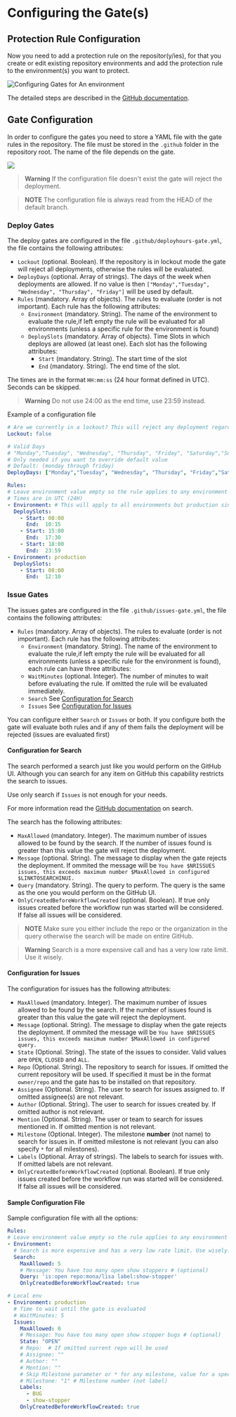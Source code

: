 # Configuring the Gate(s)

## Protection Rule Configuration

Now you need to add a protection rule on the repositor(y/ies), for that you create or edit existing repository environments and add the protection rule to the environment(s) you want to protect.

![Configuring Gates for An environment](configuring-gates-env.png)

The detailed steps are described in the [GitHub documentation](https://docs.github.com/en/actions/deployment/protecting-deployments/configuring-custom-deployment-protection-rules).

## Gate Configuration

In order to configure the gates you need to store a YAML file with the gate rules in the repository. The file must be stored in the `.github` folder in the repository root. The name of the file depends on the gate.

![](gates-config-files.png)

> **Warning** If the configuration file doesn't exist the gate will reject the deployment.

> **NOTE** The configuration file is always read from the HEAD of the default branch.

### Deploy Gates

The deploy gates are configured in the file `.github/deployhours-gate.yml`, the file contains the following attributes:

- `Lockout` (optional. Boolean). If the repository is in lockout mode the gate will reject all deployments, otherwise the rules will be evaluated.
- `DeployDays` (optional. Array of strings). The days of the week when deployments are allowed. If no value is then `["Monday","Tuesday", "Wednesday", "Thursday", "Friday"]` will be used by default.
- `Rules` (mandatory. Array of objects). The rules to evaluate (order is not important). Each rule has the following attributes:
  -  `Environment` (mandatory. String). The name of the environment to evaluate the rule,if left empty the rule will be evaluated for all environments (unless a specific rule for the environment is found)
  -  `DeploySlots` (mandatory. Array of objects). Time Slots in which deploys are allowed (at least one). Each slot has the following attributes:
     - `Start` (mandatory. String). The start time of the slot
     - `End` (mandatory. String). The end time of the slot.

The times are in the format `HH:mm:ss` (24 hour format defined in UTC). Seconds can be skipped.

> **Warning** Do not use 24:00 as the end time, use 23:59 instead.

Example of a configuration file 
```yaml
# Are we currently in a lockout? This will reject any deployment regardless of all other conditions
Lockout: false

# Valid Days
# "Monday","Tuesday", "Wednesday", "Thursday", "Friday", "Saturday","Sunday"
# Only needed if you want to override default value
# Default: (monday through friday)
DeployDays: ["Monday","Tuesday", "Wednesday", "Thursday", "Friday","Saturday", "Sunday"]

Rules:
# Leave environment value empty so the rule applies to any environment (if no match for a specific environment is found)
# Times are in UTC (24H)
- Environment: # This will apply to all environments but production since it has a specific rule
  DeploySlots:
    - Start: 08:00
      End:  10:15
    - Start: 15:00
      End:  17:30
    - Start: 18:00
      End:  23:59
- Environment: production
  DeploySlots:
    - Start: 08:00
      End:  12:10
```

### Issue Gates

The issues gates are configured in the file `.github/issues-gate.yml`, the file contains the following attributes:

- `Rules` (mandatory. Array of objects). The rules to evaluate (order is not important). Each rule has the following attributes:
  -  `Environment` (mandatory. String). The name of the environment to evaluate the rule,if left empty the rule will be evaluated for all environments (unless a specific rule for the environment is found), each rule can have three attributes:
  -  `WaitMinutes` (optional. Integer). The number of minutes to wait before evaluating the rule. If omitted the rule will be evaluated immediately.
  -  `Search` See [Configuration for Search](#configuration-for-search)
  -  `Issues` See [Configuration for Issues](#configuration-for-issues)

You can configure either `Search` or `Issues` or both. If you configure both the gate will evaluate both rules and if any of them fails the deployment will be rejected (issues are evaluated first)

#### Configuration for Search

The search performed a search just like you would perform on the GitHub UI. Although you can search for any item on GitHub this capability restricts the search to issues.

Use only search if `Issues` is not enough for your needs.

For more information read the [GitHub documentation](https://docs.github.com/en/search-github/getting-started-with-searching-on-github/about-searching-on-github) on search.

The search has the following attributes:

- `MaxAllowed` (mandatory. Integer). The maximum number of issues allowed to be found by the search. If the number of issues found is greater than this value the gate will reject the deployment.
- `Message` (optional. String). The message to display when the gate rejects the deployment. If ommited the message will be `You have $NRISSUES issues, this exceeds maximum number $MaxAllowed in configured $LINKTOSEARCHINUI.`
- `Query` (mandatory. String). The query to perform. The query is the same as the one you would perform on the GitHub UI.	
- `OnlyCreatedBeforeWorkflowCreated` (optional. Boolean). If true only issues created before the workflow run was started will be considered. If false all issues will be considered.

> **NOTE** Make sure you either include the repo or the organization in the query otherwise the search will be made on entire GitHub.

> **Warning** Search is a more expensive call and has a very low rate limit. Use it wisely.

#### Configuration for Issues

The configuration for issues has the following attributes:

- `MaxAllowed` (mandatory. Integer). The maximum number of issues allowed to be found by the search. If the number of issues found is greater than this value the gate will reject the deployment.
- `Message` (optional. String). The message to display when the gate rejects the deployment. If ommited the message will be `You have $NRISSUES issues, this exceeds maximum number $MaxAllowed in configured query.`
- `State` (Optional. String). The state of the issues to consider. Valid values are `OPEN`, `CLOSED` and `ALL`.
- `Repo` (Optional. String). The repository to search for issues. If omitted the current repository will be used. If specified it must be in the format `owner/repo` and the gate has to be installed on that repository.
- `Assignee` (Optional. String). The user to search for issues assigned to. If omitted assignee(s) are not relevant.
- `Author` (Optional. String). The user to search for issues created by. If omitted author is not relevant.
- `Mention` (Optional. String). The user or team to search for issues mentioned in. If omitted mention is not relevant.
- `Milestone` (Optional. Integer). The milestone **number** (not name) to search for issues in. If omitted milestone is not relevant (you can also specify `*` for all milestones).
- `Labels` (Optional. Array of strings). The labels to search for issues with. If omitted labels are not relevant.
- `OnlyCreatedBeforeWorkflowCreated` (optional. Boolean). If true only issues created before the workflow run was started will be considered. If false all issues will be considered.

#### Sample Configuration File

Sample configuration file with all the options:

```yaml
Rules:
# Leave environment value empty so the rule applies to any environment (if no match for a specific environment is found)
- Environment:
  # Search is more expensive and has a very low rate limit. Use wisely.
  Search:
    MaxAllowed: 5
    # Message: You have too many open show stoppers # (optional)
    Query: 'is:open repo:mona/lisa label:show-stopper'
    OnlyCreatedBeforeWorkflowCreated: true

# Local env
- Environment: production
  # Time to wait until the gate is evaluated
  # WaitMinutes: 5
  Issues:
    MaxAllowed: 0
    # Message: You have too many open show stopper bugs # (optional)    
    State: "OPEN"
    # Repo:  # If omitted current repo will be used
    # Assignee: ""
    # Author: ""
    # Mention: ""
    # Skip Milestone parameter or * for any milestone, value for a specific milestone (NUMBER not label) 
    # Milestone: "1" # Milestone number (not label)
    Labels:
      - BUG
      - show-stopper
    OnlyCreatedBeforeWorkflowCreated: true
```
